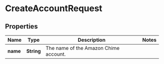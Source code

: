 

# CreateAccountRequest


## Properties

| Name | Type | Description | Notes |
|------------ | ------------- | ------------- | -------------|
|**name** | **String** | The name of the Amazon Chime account. |  |



